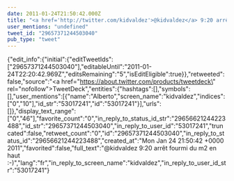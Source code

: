 ```yaml
---
date: 2011-01-24T21:50:42.000Z
title: "<a href='http://twitter.com/kidvaldez'>@kidvaldez</a> 9:20 arrêt fourmi du m2 en haut :-)″"
user_mentions: "undefined"
tweet_id: "29657371244503040"
pub_type: "tweet"
---
```

{"edit_info":{"initial":{"editTweetIds":["29657371244503040"],"editableUntil":"2011-01-24T22:20:42.969Z","editsRemaining":"5","isEditEligible":true}},"retweeted":false,"source":"<a href=\"https://about.twitter.com/products/tweetdeck\" rel=\"nofollow\">TweetDeck</a>","entities":{"hashtags":[],"symbols":[],"user_mentions":[{"name":"Alberto","screen_name":"kidvaldez","indices":["0","10"],"id_str":"53017241","id":"53017241"}],"urls":[]},"display_text_range":["0","46"],"favorite_count":"0","in_reply_to_status_id_str":"29656621244223488","id_str":"29657371244503040","in_reply_to_user_id":"53017241","truncated":false,"retweet_count":"0","id":"29657371244503040","in_reply_to_status_id":"29656621244223488","created_at":"Mon Jan 24 21:50:42 +0000 2011","favorited":false,"full_text":"@kidvaldez 9:20 arrêt fourmi du m2 en haut :-)","lang":"fr","in_reply_to_screen_name":"kidvaldez","in_reply_to_user_id_str":"53017241"}

